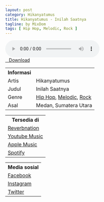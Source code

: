 ```yaml
---
layout: post
category: Hikanyatumus
title: Hikanyatumus - Inilah Saatnya
tagline: by MixDom
tags: [ Hip Hop, Melodic, Rock ]
---
```


<audio class='js-player' style="--plyr-color-main: #212121;" controls>
<source src="https://drive.google.com/uc?authuser=0&id=105KbxSPP858aQ-kGuVh9Xegj5pj-OBGx&export=download" type="audio/mp3">
</audio>

<!--more-->

<div class="post-button text-center">
<a target="_blank" class="btn" href="https://drive.google.com/uc?authuser=0&id=105KbxSPP858aQ-kGuVh9Xegj5pj-OBGx&export=download">
<i class="fa fa-caret-down" aria-hidden="true"></i>&nbsp; &nbsp;Download
</a>
</div>

<table>
<tr>
<th>Informasi</th>
<th></th>
</tr>
<tr>
<td>Artis</td>
<td>Hikanyatumus</td>
</tr>
<tr>
<td>Judul</td>
<td>Inilah Saatnya</td>
</tr>
<tr>
<td>Genre</td>
<td><a href="/tag/#/Hip%20Hop">Hip Hop</a>, <a href="/tag/#/Melodic">Melodic</a>, <a href="/tag/#/Rock">Rock</a></td>
</tr>
<tr>
<td>Asal</td>
<td>Medan, Sumatera Utara</td>
</tr>
</table>

<table>
<tr>
<th>Tersedia di</th>
</tr>
<tr>
<td><a href="https://www.reverbnation.com/hikanyatumus" target="_blank">Reverbnation</a></td>
</tr>
<tr>
<td><a href="https://music.youtube.com/watch?v=jl8wLJgYmdE" target="_blank">Youtube Music</a></td>
</tr>
<tr>
<td><a href="https://music.apple.com/id/album/hikanyatumus-single/1652629639" target="_blank">Apple Music</a></td>
</tr>
<tr>
<td><a href="https://open.spotify.com/album/07AITF8PuPuXTSD1V9R9XW" target="_blank">Spotify</a></td>
</tr>
</table>

<table>
<tr>
<th>Media sosial</th>
</tr>
<tr>
<td><a href="https://facebook.com/Hikanyatumus.ID" target="_blank">Facebook</a></td>
</tr>
<tr>
<td><a href="https://instagram.com/hikanyatumusofficial" target="_blank">Instagram</a></td>
</tr>
<tr>
<td><a href="https://twitter.com/hikanyatumus" target="_blank">Twitter</a></td>
</tr>
</table>

